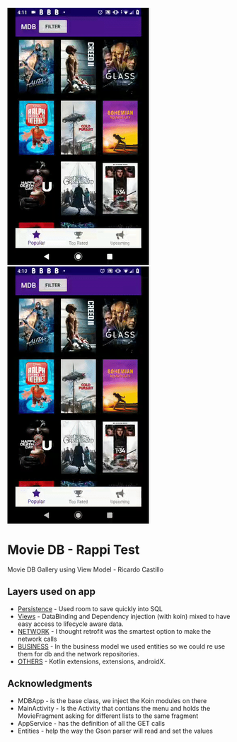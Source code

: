 ![alt text](https://github.com/vodre/rappiTest/blob/master/images/ezgif-3-396cde7073f5.gif)
![alt text](https://github.com/vodre/rappiTest/blob/master/images/gif1.gif)

# Movie DB - Rappi Test
Movie DB Gallery using View Model - Ricardo Castillo


## Layers used on app

* [Persistence](https://developer.android.com/topic/libraries/architecture/room) - Used room to save quickly into SQL
* [Views](https://developer.android.com/topic/libraries/data-binding/?hl=es-419) - DataBinding and Dependency injection (with koin) mixed to have easy access to lifecycle aware data.  
* [NETWORK](https://square.github.io/retrofit/) - I thought retrofit was the smartest option to make the network calls
* [BUSINESS]() - In the business model we used entities so we could re use them for db and the network repositories.
* [OTHERS]() - Kotlin extensions, extensions, androidX.


## Acknowledgments

* MDBApp - is the base class, we inject the Koin modules on there
* MainActivity - Is the Activity that contians the menu and holds the MovieFragment asking for different lists to the same fragment
* AppService - has the definition of all the GET calls
* Entities - help the way the Gson parser will read and set the values

